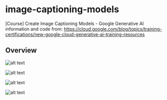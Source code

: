 # image-captioning-models
 [Course] Create Image Captioning Models - Google Generative AI
information and code from: https://cloud.google.com/blog/topics/training-certifications/new-google-cloud-generative-ai-training-resources

## Overview
![alt text](https://github.com/d-t-n/image-captioning-models/blob/main/Images/1.jpg)

![alt text](https://github.com/d-t-n/image-captioning-models/blob/main/Images/2.jpg)

![alt text](https://github.com/d-t-n/image-captioning-models/blob/main/Images/3.jpg)

![alt text](https://github.com/d-t-n/image-captioning-models/blob/main/Images/4.jpg)
